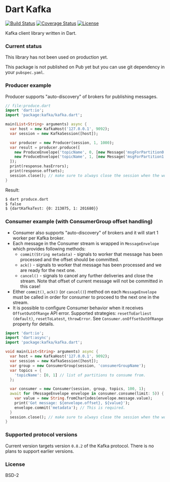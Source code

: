 # Dart Kafka

[![Build Status](https://img.shields.io/travis-ci/pulyaevskiy/dart-kafka.svg?branch=master&style=flat-square)](https://travis-ci.org/pulyaevskiy/dart-kafka)
[![Coverage Status](https://img.shields.io/coveralls/pulyaevskiy/dart-kafka.svg?branch=master&style=flat-square)](https://coveralls.io/github/pulyaevskiy/dart-kafka?branch=master)
[![License](https://img.shields.io/badge/license-BSD--2-blue.svg?style=flat-square)](https://raw.githubusercontent.com/pulyaevskiy/dart-kafka/master/LICENSE)

Kafka client library written in Dart.

### Current status

This library has not been used on production yet.

This package is not published on Pub yet but you can use git dependency in your
`pubspec.yaml`.

### Producer example

Producer supports "auto-discovery" of brokers for publishing messages.

```dart
// file:produce.dart
import 'dart:io';
import 'package:kafka/kafka.dart';

main(List<String> arguments) async {
  var host = new KafkaHost('127.0.0.1', 9092);
  var session = new KafkaSession([host]);

  var producer = new Producer(session, 1, 1000);
  var result = producer.produce([
    new ProduceEnvelope('topicName', 0, [new Message('msgForPartition0'.codeUnits)]),
    new ProduceEnvelope('topicName', 1, [new Message('msgForPartition1'.codeUnits)])
  ]);
  print(response.hasErrors);
  print(response.offsets);
  session.close(); // make sure to always close the session when the work is done.
}
```

Result:

```bash
$ dart produce.dart
$ false
$ {dartKafkaTest: {0: 213075, 1: 201680}}
```

### Consumer example (with ConsumerGroup offset handling)

* Consumer also supports "auto-discovery" of brokers and it will start 1 worker
  per Kafka broker.
* Each message in the Consumer stream is wrapped in `MessageEnvelope` which
  provides following methods:
  * `commit(String metadata)` - signals to worker that message has been processed
    and the offset should be committed.
  * `ack()` - signals to worker that message has been processed and we are ready
    for the next one.
  * `cancel()` - signals to cancel any further deliveries and close the stream.
    Note that offset of current message will not be committed in this case!
* Either `commit()`, `ack()` (or `cancel()`) method on each `MessageEnvelope` must be
  called in order for consumer to proceed to the next one in the stream.
* It is possible to configure Consumer behavior when it receives `OffsetOutOfRange`
  API error. Supported strategies: `resetToEarliest (default)`, `resetToLatest`,
  `throwError`. See `Consumer.onOffsetOutOfRange` property for details.

```dart
import 'dart:io';
import 'dart:async';
import 'package:kafka/kafka.dart';

void main(List<String> arguments) async {
  var host = new KafkaHost('127.0.0.1', 9092);
  var session = new KafkaSession([host]);
  var group = new ConsumerGroup(session, 'consumerGroupName');
  var topics = {
    'topicName': [0, 1] // list of partitions to consume from.
  };

  var consumer = new Consumer(session, group, topics, 100, 1);
  await for (MessageEnvelope envelope in consumer.consume(limit: 5)) {
    var value = new String.fromCharCodes(envelope.message.value);
    print('Got message: ${envelope.offset}, ${value}');
    envelope.commit('metadata'); // This is required.
  }
  session.close(); // make sure to always close the session when the work is done.
}
```

### Supported protocol versions

Current version targets version `0.8.2` of the Kafka protocol. There is no plans to support earlier versions.

### License

BSD-2
